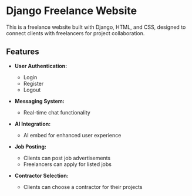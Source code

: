 # Django Freelance Website

This is a freelance website built with Django, HTML, and CSS, designed to connect clients with freelancers for project collaboration.

## Features

- **User Authentication:**
  - Login
  - Register
  - Logout

- **Messaging System:**
  - Real-time chat functionality

- **AI Integration:**
  - AI embed for enhanced user experience

- **Job Posting:**
  - Clients can post job advertisements
  - Freelancers can apply for listed jobs

- **Contractor Selection:**
  - Clients can choose a contractor for their projects


